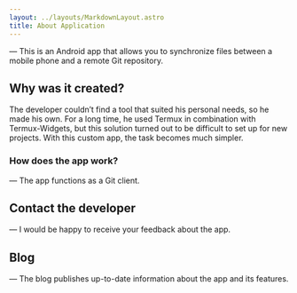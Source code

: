 ```yaml
---
layout: ../layouts/MarkdownLayout.astro
title: About Application
---
```






— This is an Android app that allows you to synchronize files between a mobile phone and a remote Git repository.

## Why was it created?

The developer couldn’t find a tool that suited his personal needs, so he made his own. For a long time, he used Termux in combination with Termux-Widgets, but this solution turned out to be difficult to set up for new projects. With this custom app, the task becomes much simpler.

### How does the app work?
— The app functions as a Git client.

## Contact the developer
— I would be happy to receive your feedback about the app.

## Blog

— The blog publishes up-to-date information about the app and its features.
